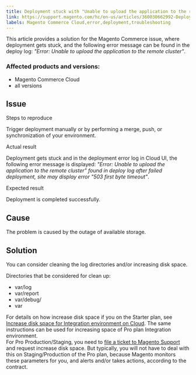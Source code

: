 ```yaml
---
title: Deployment stuck with "Unable to upload the application to the remote cluster" error
link: https://support.magento.com/hc/en-us/articles/360030662992-Deployment-stuck-with-Unable-to-upload-the-application-to-the-remote-cluster-error
labels: Magento Commerce Cloud,error,deployment,troubleshooting
---
```


This article provides a solution for the Magento Commerce issue, where deployment gets stuck, and the following error message can be found in the deploy log: *"Error: Unable to upload the application to the remote cluster"*.

 ### Affected products and versions:

 
 * Magento Commerce Cloud
 * all versions
 
 Issue
-----

 Steps to reproduce

 Trigger deployment manually or by performing a merge, push, or synchronization of your environment.

 Actual result

 Deployment gets stuck and in the deployment error log in Cloud UI, the following error message is displayed: *"Error: Unable to upload the application to the remote cluster" found in deploy log after failed deployment, site may display error "503 first byte timeout"*.

 Expected result

 Deployment is completed successfully.

 Cause
-----

 The problem is caused by the outage of available storage. 

 Solution
--------

 You can consider cleaning the log directories and/or increasing disk space.

 Directories that be considered for clean up:

 
 * var/log
 * var/report
 * var/debug/
 * var
 
 For details on how increase disk space if you on the Starter plan, see [Increase disk space for Integration environment on Cloud](https://support.magento.com/hc/en-us/articles/360005189554-Increase-disk-space-for-Integration-environment-on-Cloud). The same instructions can be used for increasing space of Pro plan Integration environment.  
 For Pro Production/Staging, you need to [file a ticket to Magento Support](https://support.magento.com/hc/en-us/articles/360019088251-Submit-a-support-ticket) and request increase disk space. But typically, you will not have to deal with this on Staging/Production of the Pro plan, because Magento monitors these parameters for you, and alerts and/or takes actions, according to the contract.

